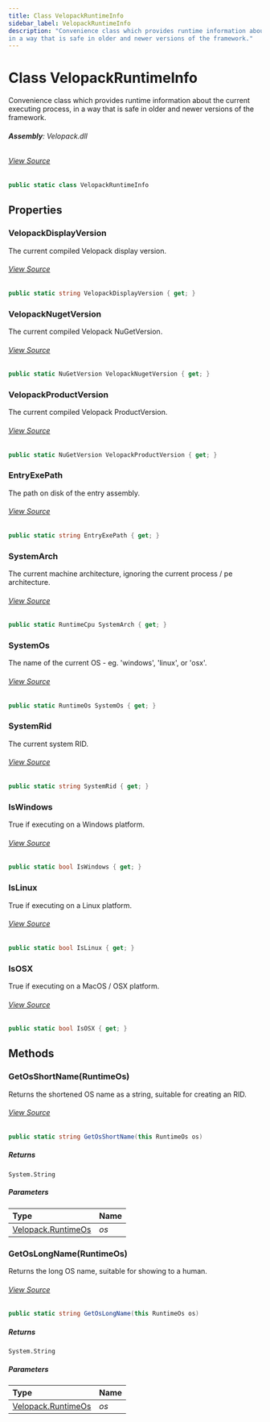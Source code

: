 ```yaml
---
title: Class VelopackRuntimeInfo
sidebar_label: VelopackRuntimeInfo
description: "Convenience class which provides runtime information about the current executing process, 
in a way that is safe in older and newer versions of the framework."
---
```

# Class VelopackRuntimeInfo
Convenience class which provides runtime information about the current executing process, 
in a way that is safe in older and newer versions of the framework.

###### **Assembly**: Velopack.dll
###### [View Source](https://github.com/velopack/velopack.git/blob/master/src/Velopack/VelopackRuntimeInfo.cs#L79)
```csharp title="Declaration"
public static class VelopackRuntimeInfo
```
## Properties
### VelopackDisplayVersion
The current compiled Velopack display version.
###### [View Source](https://github.com/velopack/velopack.git/blob/master/src/Velopack/VelopackRuntimeInfo.cs#L82)
```csharp title="Declaration"
public static string VelopackDisplayVersion { get; }
```
### VelopackNugetVersion
The current compiled Velopack NuGetVersion.
###### [View Source](https://github.com/velopack/velopack.git/blob/master/src/Velopack/VelopackRuntimeInfo.cs#L85)
```csharp title="Declaration"
public static NuGetVersion VelopackNugetVersion { get; }
```
### VelopackProductVersion
The current compiled Velopack ProductVersion.
###### [View Source](https://github.com/velopack/velopack.git/blob/master/src/Velopack/VelopackRuntimeInfo.cs#L88)
```csharp title="Declaration"
public static NuGetVersion VelopackProductVersion { get; }
```
### EntryExePath
The path on disk of the entry assembly.
###### [View Source](https://github.com/velopack/velopack.git/blob/master/src/Velopack/VelopackRuntimeInfo.cs#L91)
```csharp title="Declaration"
public static string EntryExePath { get; }
```
### SystemArch
The current machine architecture, ignoring the current process / pe architecture.
###### [View Source](https://github.com/velopack/velopack.git/blob/master/src/Velopack/VelopackRuntimeInfo.cs#L94)
```csharp title="Declaration"
public static RuntimeCpu SystemArch { get; }
```
### SystemOs
The name of the current OS - eg. 'windows', 'linux', or 'osx'.
###### [View Source](https://github.com/velopack/velopack.git/blob/master/src/Velopack/VelopackRuntimeInfo.cs#L97)
```csharp title="Declaration"
public static RuntimeOs SystemOs { get; }
```
### SystemRid
The current system RID.
###### [View Source](https://github.com/velopack/velopack.git/blob/master/src/Velopack/VelopackRuntimeInfo.cs#L100)
```csharp title="Declaration"
public static string SystemRid { get; }
```
### IsWindows
True if executing on a Windows platform.
###### [View Source](https://github.com/velopack/velopack.git/blob/master/src/Velopack/VelopackRuntimeInfo.cs#L103)
```csharp title="Declaration"
public static bool IsWindows { get; }
```
### IsLinux
True if executing on a Linux platform.
###### [View Source](https://github.com/velopack/velopack.git/blob/master/src/Velopack/VelopackRuntimeInfo.cs#L107)
```csharp title="Declaration"
public static bool IsLinux { get; }
```
### IsOSX
True if executing on a MacOS / OSX platform.
###### [View Source](https://github.com/velopack/velopack.git/blob/master/src/Velopack/VelopackRuntimeInfo.cs#L111)
```csharp title="Declaration"
public static bool IsOSX { get; }
```
## Methods
### GetOsShortName(RuntimeOs)
Returns the shortened OS name as a string, suitable for creating an RID.
###### [View Source](https://github.com/velopack/velopack.git/blob/master/src/Velopack/VelopackRuntimeInfo.cs#L185)
```csharp title="Declaration"
public static string GetOsShortName(this RuntimeOs os)
```

##### Returns

`System.String`

##### Parameters

| Type | Name |
|:--- |:--- |
| [Velopack.RuntimeOs](../Velopack/RuntimeOs) | *os* |

### GetOsLongName(RuntimeOs)
Returns the long OS name, suitable for showing to a human.
###### [View Source](https://github.com/velopack/velopack.git/blob/master/src/Velopack/VelopackRuntimeInfo.cs#L198)
```csharp title="Declaration"
public static string GetOsLongName(this RuntimeOs os)
```

##### Returns

`System.String`

##### Parameters

| Type | Name |
|:--- |:--- |
| [Velopack.RuntimeOs](../Velopack/RuntimeOs) | *os* |

